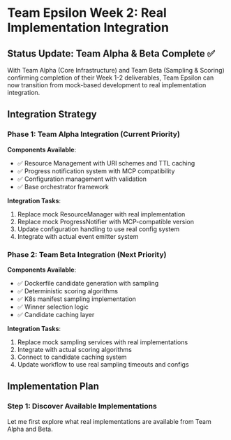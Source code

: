 # Team Epsilon Week 2: Real Implementation Integration

## Status Update: Team Alpha & Beta Complete ✅

With Team Alpha (Core Infrastructure) and Team Beta (Sampling & Scoring) confirming completion of their Week 1-2 deliverables, Team Epsilon can now transition from mock-based development to real implementation integration.

## Integration Strategy

### Phase 1: Team Alpha Integration (Current Priority)
**Components Available**:
- ✅ Resource Management with URI schemes and TTL caching
- ✅ Progress notification system with MCP compatibility
- ✅ Configuration management with validation
- ✅ Base orchestrator framework

**Integration Tasks**:
1. Replace mock ResourceManager with real implementation
2. Replace mock ProgressNotifier with MCP-compatible version
3. Update configuration handling to use real config system
4. Integrate with actual event emitter system

### Phase 2: Team Beta Integration (Next Priority)
**Components Available**:
- ✅ Dockerfile candidate generation with sampling
- ✅ Deterministic scoring algorithms
- ✅ K8s manifest sampling implementation
- ✅ Winner selection logic
- ✅ Candidate caching layer

**Integration Tasks**:
1. Replace mock sampling services with real implementations
2. Integrate with actual scoring algorithms
3. Connect to candidate caching system
4. Update workflow to use real sampling timeouts and configs

## Implementation Plan

### Step 1: Discover Available Implementations

Let me first explore what real implementations are available from Team Alpha and Beta.